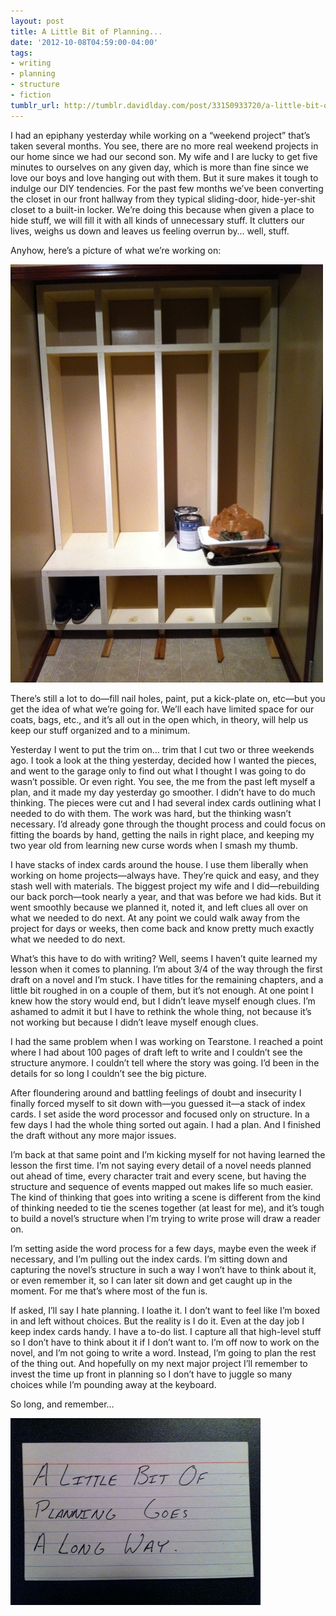 ```yaml
---
layout: post
title: A Little Bit of Planning...
date: '2012-10-08T04:59:00-04:00'
tags:
- writing
- planning
- structure
- fiction
tumblr_url: http://tumblr.davidlday.com/post/33150933720/a-little-bit-of-planning
---
```

I had an epiphany yesterday while working on a “weekend project” that’s taken several months. You see, there are no more real weekend projects in our home since we had our second son. My wife and I are lucky to get five minutes to ourselves on any given day, which is more than fine since we love our boys and love hanging out with them. But it sure makes it tough to indulge our DIY tendencies.
For the past few months we’ve been converting the closet in our front hallway from they typical sliding-door, hide-yer-shit closet to a built-in locker. We’re doing this because when given a place to hide stuff, we will fill it with all kinds of unnecessary stuff. It clutters our lives, weighs us down and leaves us feeling overrun by… well, stuff.

Anyhow, here’s a picture of what we’re working on:

![Hall Closet Insert](/assets/imported/tumblr/tumblr_mbkfd1OCZn1r5rd2t.jpg)

There’s still a lot to do—fill nail holes, paint, put a kick-plate on, etc—but you get the idea of what we’re going for. We’ll each have limited space for our coats, bags, etc., and it’s all out in the open which, in theory, will help us keep our stuff organized and to a minimum.

Yesterday I went to put the trim on… trim that I cut two or three weekends ago. I took a look at the thing yesterday, decided how I wanted the pieces, and went to the garage only to find out what I thought I was going to do wasn’t possible. Or even right. You see, the me from the past left myself a plan, and it made my day yesterday go smoother. I didn’t have to do much thinking. The pieces were cut and I had several index cards outlining what I needed to do with them. The work was hard, but the thinking wasn’t necessary. I’d already gone through the thought process and could focus on fitting the boards by hand, getting the nails in right place, and keeping my two year old from learning new curse words when I smash my thumb.

I have stacks of index cards around the house. I use them liberally when working on home projects—always have. They’re quick and easy, and they stash well with materials. The biggest project my wife and I did—rebuilding our back porch—took nearly a year, and that was before we had kids. But it went smoothly because we planned it, noted it, and left clues all over on what we needed to do next. At any point we could walk away from the project for days or weeks, then come back and know pretty much exactly what we needed to do next.

What’s this have to do with writing? Well, seems I haven’t quite learned my lesson when it comes to planning. I’m about 3/4 of the way through the first draft on a novel and I’m stuck. I have titles for the remaining chapters, and a little bit roughed in on a couple of them, but it’s not enough. At one point I knew how the story would end, but I didn’t leave myself enough clues. I’m ashamed to admit it but I have to rethink the whole thing, not because it’s not working but because I didn’t leave myself enough clues.

I had the same problem when I was working on Tearstone. I reached a point where I had about 100 pages of draft left to write and I couldn’t see the structure anymore. I couldn’t tell where the story was going. I’d been in the details for so long I couldn’t see the big picture.

After floundering around and battling feelings of doubt and insecurity I finally forced myself to sit down with—you guessed it—a stack of index cards. I set aside the word processor and focused only on structure. In a few days I had the whole thing sorted out again. I had a plan. And I finished the draft without any more major issues.

I’m back at that same point and I’m kicking myself for not having learned the lesson the first time. I’m not saying every detail of a novel needs planned out ahead of time, every character trait and every scene, but having the structure and sequence of events mapped out makes life so much easier. The kind of thinking that goes into writing a scene is different from the kind of thinking needed to tie the scenes together (at least for me), and it’s tough to build a novel’s structure when I’m trying to write prose will draw a reader on.

I’m setting aside the word process for a few days, maybe even the week if necessary, and I’m pulling out the index cards. I’m sitting down and capturing the novel’s structure in such a way I won’t have to think about it, or even remember it, so I can later sit down and get caught up in the moment. For me that’s where most of the fun is.

If asked, I’ll say I hate planning. I loathe it. I don’t want to feel like I’m boxed in and left without choices. But the reality is I do it. Even at the day job I keep index cards handy. I have a to-do list. I capture all that high-level stuff so I don’t have to think about it if I don’t want to. I’m off now to work on the novel, and I’m not going to write a word. Instead, I’m going to plan the rest of the thing out. And hopefully on my next major project I’ll remember to invest the time up front in planning so I don’t have to juggle so many choices while I’m pounding away at the keyboard.

So long, and remember…

![A little bit of planning](/assets/imported/tumblr/tumblr_mbkgx9zjxp1r5rd2t.jpg)
